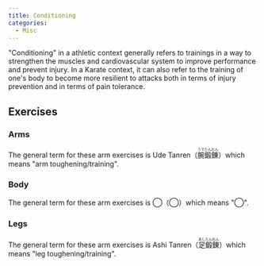 ```yaml
---
title: Conditioning
categories:
  - Misc
---
```


"Conditioning" in a athletic context generally refers to trainings in a way to strengthen the muscles and cardiovascular system to improve performance and prevent injury. In a Karate context, it can also refer to the training of one's body to become more resilient to attacks both in terms of injury prevention and in terms of pain tolerance.

## Exercises

### Arms

The general term for these arm exercises is Ude Tanren（<ruby><rb>腕</rb><rt>うで</rt><rb>鍛</rb><rt>たん</rt><rb>錬</rb><rt>れん</rt></ruby>）which means "arm toughening/training".

### Body

The general term for these arm exercises is ◯（◯）which means "◯".

### Legs

The general term for these arm exercises is Ashi Tanren（<ruby><rb>足</rb><rt>あし</rt><rb>鍛</rb><rt>たん</rt><rb>錬</rb><rt>れん</rt></ruby>）which means "leg toughening/training".
